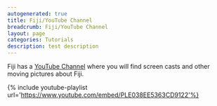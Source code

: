 ```yaml
---
autogenerated: true
title: Fiji/YouTube Channel
breadcrumb: Fiji/YouTube Channel
layout: page
categories: Tutorials
description: test description
---
```


Fiji has a [YouTube Channel](http://www.youtube.com/user/fijichannel) where you will find screen casts and other moving pictures about Fiji.

{% include youtube-playlist url='https://www.youtube.com/embed/PLE038EE5363CD9122'%}


